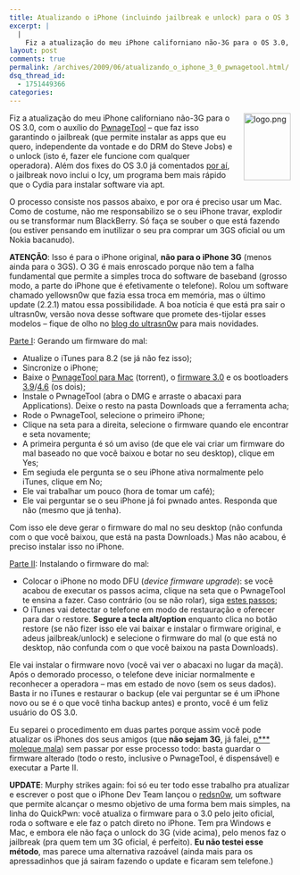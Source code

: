 ```yaml
---
title: Atualizando o iPhone (incluindo jailbreak e unlock) para o OS 3.0 usando o PwnageTool
excerpt: |
  |
    Fiz a atualização do meu iPhone californiano não-3G para o OS 3.0, com o auxílio do PwnageTool - que faz isso garantindo o jailbreak (que permite instalar as apps que eu quero, independente da vontade e do DRM do Steve...
layout: post
comments: true
permalink: /archives/2009/06/atualizando_o_iphone_3_0_pwnagetool.html/
dsq_thread_id:
  - 1751449366
categories:
---
```

<span class="mt-enclosure mt-enclosure-image"><img alt="logo.png" src="//chester.me/archives/img/mt/2009/06/20/logo.png" width="84" height="120" class="mt-image-right" style="float: right; margin: 0 0 20px 20px;" /></span>Fiz a atualização do meu iPhone californiano não-3G para o OS 3.0, com o auxílio do [PwnageTool][1] &#8211; que faz isso garantindo o jailbreak (que permite instalar as apps que eu quero, independente da vontade e do DRM do Steve Jobs) e o unlock (isto é, fazer ele funcione com qualquer operadora). Além dos fixes do OS 3.0 já comentados [por aí][2], o jailbreak novo inclui o Icy, um programa bem mais rápido que o Cydia para instalar software via apt.

O processo consiste nos passos abaixo, e por ora é preciso usar um Mac. Como de costume, não me responsabilizo se o seu iPhone travar, explodir ou se transformar num BlackBerry. Só faça se souber o que está fazendo (ou estiver pensando em inutilizar o seu pra comprar um 3GS oficial ou um Nokia bacanudo).

**ATENÇÃO**: Isso é para o iPhone original, **não para o iPhone 3G** (menos ainda para o 3GS). O 3G é mais enroscado porque não tem a falha fundamental que permite a simples troca do software de baseband (grosso modo, a parte do iPhone que é efetivamente o telefone). Rolou um software chamado yellowsn0w que fazia essa troca em memória, mas o último update (2.2.1) matou essa possibilidade. A boa notícia é que está pra sair o ultrasn0w, versão nova desse software que promete des-tijolar esses modelos &#8211; fique de olho no [blog do ultrasn0w][3] para mais novidades.

<u>Parte I</u>: Gerando um firmware do mal:

*   Atualize o iTunes para 8.2 (se já não fez isso);
*   Sincronize o iPhone;
*   Baixe o [PwnageTool para Mac][4] (torrent), o [firmware 3.0][5] e os bootloaders [3.9][6]/[4.6][7] (os dois);
*   Instale o PwnageTool (abra o DMG e arraste o abacaxi para Applications). Deixe o resto na pasta Downloads que a ferramenta acha;
*   Rode o PwnageTool, selecione o primeiro iPhone;
*   Clique na seta para a direita, selecione o firmware quando ele encontrar e seta novamente;
*   A primeira pergunta é só um aviso (de que ele vai criar um firmware do mal baseado no que você baixou e botar no seu desktop), clique em Yes;
*   Em segiuda ele pergunta se o seu iPhone ativa normalmente pelo iTunes, clique em No;
*   Ele vai trabalhar um pouco (hora de tomar um café);
*   Ele vai perguntar se o seu iPhone já foi pwnado antes. Responda que não (mesmo que já tenha).

Com isso ele deve gerar o firmware do mal no seu desktop (não confunda com o que você baixou, que está na pasta Downloads.) Mas não acabou, é preciso instalar isso no iPhone.

<u>Parte II</u>: Instalando o firmware do mal:

*   Colocar o iPhone no modo DFU (*device firmware upgrade*): se você acabou de executar os passos acima, clique na seta que o PwnageTool te ensina a fazer. Caso contrário (ou se não rolar), siga [estes passos][8];
*   O iTunes vai detectar o telefone em modo de restauração e oferecer para dar o restore. **Segure a tecla alt/option** enquanto clica no botão restore (se não fizer isso ele vai baixar e instalar o firmware original, e adeus jailbreak/unlock) e selecione o firmware do mal (o que está no desktop, não confunda com o que você baixou na pasta Downloads).

Ele vai instalar o firmware novo (você vai ver o abacaxi no lugar da maçã). Após o demorado processo, o telefone deve iniciar normalmente e reconhecer a operadora &#8211; mas em estado de novo (sem os seus dados). Basta ir no iTunes e restaurar o backup (ele vai perguntar se é um iPhone novo ou se é o que você tinha backup antes) e pronto, você é um feliz usuário do OS 3.0.

Eu separei o procedimento em duas partes porque assim você pode atualizar os iPhones dos seus amigos (que **não sejam 3G**, já falei, [p\*** moleque mala][9]) sem passar por esse processo todo: basta guardar o firmware alterado (todo o resto, inclusive o PwnageTool, é dispensável) e executar a Parte II.

**UPDATE**: Murphy strikes again: foi só eu ter todo esse trabalho pra atualizar e escrever o post que o iPhone Dev Team lançou o [redsn0w][10], um software que permite alcançar o mesmo objetivo de uma forma bem mais simples, na linha do QuickPwn: você atualiza o firmware para o 3.0 pelo jeito oficial, roda o software e ele faz o patch direto no iPhone. Tem pra Windows e Mac, e embora ele não faça o unlock do 3G (vide acima), pelo menos faz o jailbreak (pra quem tem um 3G oficial, é perfeito). **Eu não testei esse método**, mas parece uma alternativa razoável (ainda mais para os apressadinhos que já sairam fazendo o update e ficaram sem telefone.)

 [1]: http://blog.iphone-dev.org/
 [2]: http://www.applebrasil.net/2009/06/12/confira-108-novidades-do-iphone-os-3-0/
 [3]: http://www.yellowsn0w.net/
 [4]: http://torrents.thepiratebay.org/4963802/PwnageTool_3.0.dmg.4963802.TPB.torrent
 [5]: http://appldnld.apple.com.edgesuite.net/content.info.apple.com/iPhone/061-6580.20090617.XsP76/iPhone1,1_3.0_7A341_Restore.ipsw
 [6]: http://www.iphone-hacks.com/downloads/file/131
 [7]: http://www.iphone-hacks.com/downloads/file/132
 [8]: http://www.iblogeek.com/wiki/index.php?title=Modo_DFU
 [9]: http://cersibon.blogspot.com/2008/04/naldo.html
 [10]: http://blog.iphone-dev.org/post/126908912/redsn0w-in-june
